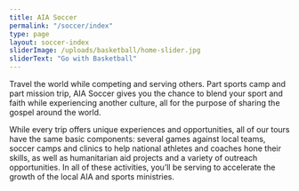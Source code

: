 ```yaml
---
title: AIA Soccer
permalink: "/soccer/index"
type: page
layout: soccer-index
sliderImage: /uploads/basketball/home-slider.jpg
sliderText: "Go with Basketball"
---
```


Travel the world while competing and serving others. Part sports camp and part mission trip, AIA Soccer gives you the chance to blend your sport and faith while experiencing another culture, all for the purpose of sharing the gospel around the world. 

While every trip offers unique experiences and opportunities, all of our tours have the same basic components: several games against local teams, soccer camps and clinics to help national athletes and coaches hone their skills, as well as humanitarian aid projects and a variety of outreach opportunities. In all of these activities, you’ll be serving to accelerate the growth of the local AIA and sports ministries.
